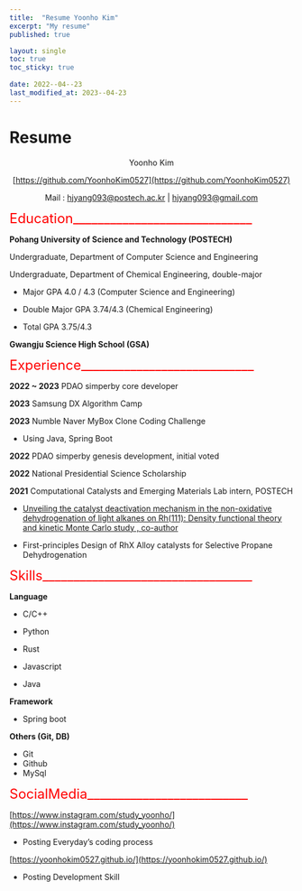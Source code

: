 ```yaml
---
title:  "Resume Yoonho Kim"
excerpt: "My resume"
published: true

layout: single
toc: true
toc_sticky: true
 
date: 2022--04--23
last_modified_at: 2023--04-23
---
```


# Resume 
<div align="center">
  Yoonho Kim  

  [https://github.com/YoonhoKim0527](https://github.com/YoonhoKim0527)  

  Mail : hjyang093@postech.ac.kr | hjyang093@gmail.com
</div>

<font size="+2">
<span style="color:red">
Education_____________________________
</span>
</font>  

**Pohang University of Science and Technology (POSTECH)**  

Undergraduate, Department of Computer Science and Engineering  

Undergraduate, Department of Chemical Engineering, double-major

 - Major GPA 4.0 / 4.3 (Computer Science and Engineering)  

 - Double Major GPA 3.74/4.3 (Chemical Engineering)  

 - Total GPA 3.75/4.3  

**Gwangju Science High School (GSA)**  

<font size="+2">
<span style="color:red">
Experience____________________________
</span> 
</font>  

**2022 ~ 2023** PDAO simperby core developer  

**2023** Samsung DX Algorithm Camp  

**2023** Numble Naver MyBox Clone Coding Challenge  

 - Using Java, Spring Boot  

**2022** PDAO simperby genesis development, initial voted  

**2022** National Presidential Science Scholarship  

**2021** Computational Catalysts and Emerging Materials Lab intern, POSTECH  

 - [Unveiling the catalyst deactivation mechanism in the non-oxidative dehydrogenation of light alkanes on Rh(111): Density
functional theory and kinetic Monte Carlo study , co-author](https://www.sciencedirect.com/science/article/abs/pii/S0920586122002577)

 - First-principles Design of RhX Alloy catalysts for Selective Propane Dehydrogenation

<font size="+2">
<span style="color:red">
Skills__________________________________
</span>  
</font>


**Language**

- C/C++  

- Python  

- Rust  

- Javascript  

- Java  

**Framework**

- Spring boot  

**Others (Git, DB)**
- Git
- Github
- MySql

<font size="+2">
<span style="color:red">
SocialMedia__________________________
</span>  
</font>  

[https://www.instagram.com/study_yoonho/](https://www.instagram.com/study_yoonho/)  

- Posting Everyday’s coding process  

[https://yoonhokim0527.github.io/](https://yoonhokim0527.github.io/)  

- Posting Development Skill